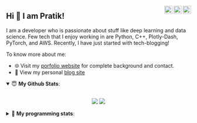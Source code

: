 <a href="https://twitter.com/Pratikpkb" target="_blank" rel="nofollow"><img align="right" alt="Pratik's Twitter" width="22px" src="https://cdn.jsdelivr.net/npm/simple-icons@v3/icons/twitter.svg" /></a><a href="https://www.linkedin.com/in/pratik-kumar04" target="_blank" rel="nofollow"><img align="right" alt="Pratik's Linkdein" width="22px" src="https://cdn.jsdelivr.net/npm/simple-icons@v3/icons/linkedin.svg" /></a><a href="https://www.instagram.com/pratikkumar04" target="_blank" rel="nofollow"><img align="right" alt="Pratik's Insta" width="22px" src="https://cdn.jsdelivr.net/npm/simple-icons@v3/icons/instagram.svg" /></a>

## Hi 👋 I am Pratik! 

I am a developer who is passionate about stuff like deep learning and data science. Few tech that I enjoy working in are Python, C++, Plotly-Dash, PyTorch, and  AWS. Recently, I have just started with tech-blogging!

To know more about me:
- 🌐 Visit my [porfolio website](https://pr2tik1.github.io/) for complete background and contact.
- 👋 View my personal [blog site](https://pr2tik1.github.io/blog/)

<details open>
 <summary> 😇 <b>My Github Stats</b>: </summary>

<br>

<p align = "center">
  <img src = "https://github-readme-stats.vercel.app/api?username=pr2tik1&show_icons=true&theme=tokyonight&line_height=27">
  <img src = "https://github-readme-stats.vercel.app/api/top-langs/?username=pr2tik1&hide=css,java,html&theme=tokyonight">
</p>

</details>

<details> 
 <summary>🤖 <b>My programming stats</b>: </summary>
<br>

<!--START_SECTION:waka-->
**I'm an Early 🐤** 

```text
🌞 Morning    101 commits    ████░░░░░░░░░░░░░░░░░░░░░   16.37% 
🌆 Daytime    208 commits    ████████░░░░░░░░░░░░░░░░░   33.71% 
🌃 Evening    230 commits    █████████░░░░░░░░░░░░░░░░   37.28% 
🌙 Night      78 commits     ███░░░░░░░░░░░░░░░░░░░░░░   12.64%

```
📅 **I'm Most Productive on Sunday** 

```text
Monday       65 commits     ██░░░░░░░░░░░░░░░░░░░░░░░   10.53% 
Tuesday      90 commits     ███░░░░░░░░░░░░░░░░░░░░░░   14.59% 
Wednesday    74 commits     ███░░░░░░░░░░░░░░░░░░░░░░   11.99% 
Thursday     97 commits     ████░░░░░░░░░░░░░░░░░░░░░   15.72% 
Friday       79 commits     ███░░░░░░░░░░░░░░░░░░░░░░   12.8% 
Saturday     93 commits     ███░░░░░░░░░░░░░░░░░░░░░░   15.07% 
Sunday       119 commits    ████░░░░░░░░░░░░░░░░░░░░░   19.29%

```


📊 **This Week I Spent My Time On** 

```text
💬 Programming Languages: 
No Activity Tracked This Week

```

**I Mostly Code in Jupyter Notebook** 

```text
Jupyter Notebook         10 repos            █████████████████░░░░░░░░   71.43% 
C++                      2 repos             ███░░░░░░░░░░░░░░░░░░░░░░   14.29% 
HTML                     1 repos             █░░░░░░░░░░░░░░░░░░░░░░░░   7.14% 
JavaScript               1 repos             █░░░░░░░░░░░░░░░░░░░░░░░░   7.14%

```



<!--END_SECTION:waka-->

</details>
